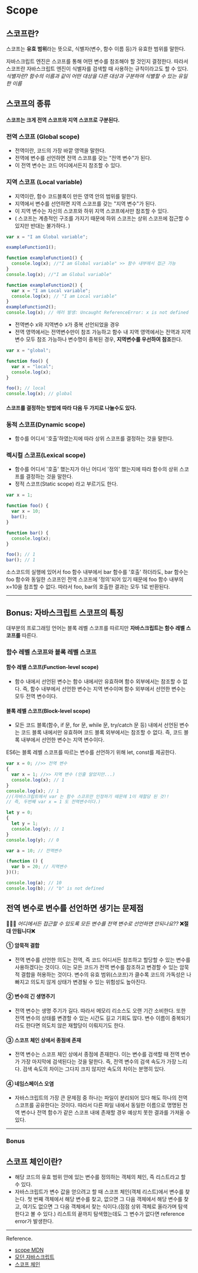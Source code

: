 # Scope

## 스코프란?

스코프는 **유효 범위**라는 뜻으로, 식별자(변수, 함수 이름 등)가 유효한 범위를 말한다.

자바스크립트 엔진은 스코프를 통해 어떤 변수를 참조해야 할 것인지 결정한다.
따라서 스코프란 자바스크립트 엔진이 식별자를 검색할 때 사용하는 규칙이라고도 할 수 있다.
_식별자란? 함수의 이름과 같이 어떤 대상을 다른 대상과 구분하여 식별할 수 있는 유일한 이름_

## 스코프의 종류

#### 스코프는 크게 전역 스코프와 지역 스코프로 구분된다.

### 전역 스코프 (Global scope)

- 전역이란, 코드의 가장 바깥 영역을 말한다.
- 전역에 변수를 선언하면 전역 스코프를 갖는 "전역 변수"가 된다.
- 이 전역 변수는 코드 어디에서든지 참조할 수 있다.

### 지역 스코프 (Local variable)

- 지역이란, 함수 코드블록이 만든 영역 안의 범위를 말한다.
- 지역에서 변수를 선언하면 지역 스코프를 갖는 "지역 변수"가 된다.
- 이 지역 변수는 자신의 스코프와 하위 지역 스코프에서만 참조할 수 있다.
- ( 스코프는 계층적인 구조를 가지기 때문에 하위 스코프는 상위 스코프에 접근할 수 있지만 반대는 불가하다. )

```javascript
var x = "I am Global variable";

exampleFunction1();

function exampleFunction1() {
  console.log(x); //"I am Global variable" >> 함수 내부에서 접근 가능
}
console.log(x); //"I am Global variable"
```

```javascript
function exampleFunction2() {
  var x = "I am Local variable";
  console.log(x); // "I am Local variable"
}
exampleFunction2();
console.log(x); // 에러 발생: Uncaught ReferenceError: x is not defined
```

- 전역변수 x와 지역변수 x가 중복 선언되었을 경우
- 전역 영역에서는 전역변수만이 참조 가능하고 함수 내 지역 영역에서는 전역과 지역 변수 모두 참조 가능하나 변수명이 중복된 경우, **지역변수를 우선하여 참조**한다.

```javascript
var x = "global";

function foo() {
  var x = "local";
  console.log(x);
}

foo(); // local
console.log(x); // global
```

#### 스코프를 결정하는 방법에 따라 다음 두 가지로 나눌수도 있다.

### 동적 스코프(Dynamic scope)

- 함수를 어디서 '호출'하였는지에 따라 상위 스코프를 결정하는 것을 말한다.

### 렉시컬 스코프(Lexical scope)

- 함수를 어디서 '호출' 했는지가 아닌 어디서 '정의' 했는지에 따라 함수의 상위 스코프를 결정하는 것을 말한다.
- 정적 스코프(Static scope) 라고 부르기도 한다.

```javascript
var x = 1;

function foo() {
  var x = 10;
  bar();
}

function bar() {
  console.log(x);
}

foo(); // 1
bar(); // 1
```

소스코드의 실행에 있어서 foo 함수 내부에서 bar 함수를 '호출' 하더라도, bar 함수는 foo 함수와 동일한 스코프인 전역 스코프에 '정의'되어 있기 때문에 foo 함수 내부의 x=10을 참조할 수 없다. 따라서 foo, bar의 호출한 결과는 모두 1로 반환된다.

---

## Bonus: 자바스크립트 스코프의 특징

대부분의 프로그래밍 언어는 블록 레벨 스코프를 따르지만 **자바스크립트는 함수 레벨 스코프를** 따른다.

### 함수 레벨 스코프와 블록 레벨 스코프

#### 함수 레벨 스코프(Function-level scope)

- 함수 내에서 선언된 변수는 함수 내에서만 유효하며 함수 외부에서는 참조할 수 없다. 즉, 함수 내부에서 선언한 변수는 지역 변수이며 함수 외부에서 선언한 변수는 모두 전역 변수이다.

#### 블록 레벨 스코프(Block-level scope)

- 모든 코드 블록(함수, if 문, for 문, while 문, try/catch 문 등) 내에서 선언된 변수는 코드 블록 내에서만 유효하며 코드 블록 외부에서는 참조할 수 없다. 즉, 코드 블록 내부에서 선언한 변수는 지역 변수이다.

ES6는 블록 레벨 스코프를 따르는 변수를 선언하기 위해 let, const를 제공한다.

```javascript
var x = 0; //>> 전역 변수
{
  var x = 1; //>> 지역 변수 (인줄 알았지만...)
  console.log(x); // 1
}
console.log(x); // 1
//(자바스크립트에서 var 는 함수 스코프만 인정하기 때문에 1이 재할당 된 것!!
// 즉, 두번째 var x = 1 도 전역변수이다.)

let y = 0;
{
  let y = 1;
  console.log(y); // 1
}
console.log(y); // 0
```

```javascript
var a = 10; // 전역변수

(function () {
  var b = 20; // 지역변수
})();

console.log(a); // 10
console.log(b); // "b" is not defined
```

## 전역 변수로 변수를 선언하면 생기는 문제점

🙋🏻‍♀️ _어디에서든 접근할 수 있도록 모든 변수를 전역 변수로 선언하면 안되나요??_
**❌절대 안됩니다❌**

#### ① 암묵적 결합

- 전역 변수를 선언한 의도는 전역, 즉 코드 어디서든 참조하고 할당할 수 있는 변수를 사용하겠다는 것이다. 이는 모든 코드가 전역 변수를 참조하고 변경할 수 있는 암묵적 결합을 허용하는 것이다. 변수의 유효 범위(스코프)가 클수록 코드의 가독성은 나빠지고 의도치 않게 상태가 변경될 수 있는 위험성도 높아진다.

#### ② 변수의 긴 생명주기

- 전역 변수는 생명 주기가 길다. 따라서 메모리 리소스도 오랜 기간 소비한다. 또한 전역 변수의 상태를 변경할 수 있는 시간도 길고 기회도 많다. 변수 이름이 중복되기라도 한다면 의도치 않은 재할당이 이뤄지기도 한다.

#### ③ 스코프 체인 상에서 종점에 존재

- 전역 변수는 스코프 체인 상에서 종점에 존재한다. 이는 변수를 검색할 때 전역 변수가 가장 마지막에 검색된다는 것을 말한다. 즉, 전역 변수의 검색 속도가 가장 느리다. 검색 속도의 차이는 그다지 크지 않지만 속도의 차이는 분명히 있다.

#### ④ 네임스페이스 오염

- 자바스크립트의 가장 큰 문제점 중 하나는 파일이 분리되어 있다 해도 하나의 전역 스코프를 공유한다는 것이다. 따라서 다른 파일 내에서 동일한 이름으로 명명된 전역 변수나 전역 함수가 같은 스코프 내에 존재할 경우 예상치 못한 결과를 가져올 수 있다.

---

### Bonus

## 스코프 체인이란?

- 해당 코드의 유효 범위 안에 있는 변수를 정의하는 객체의 체인, 즉 리스트라고 할 수 있다.
- 자바스크립트가 변수 값을 얻으려고 할 때 스코프 체인(객체 리스트)에서 변수를 찾는다. 첫 번째 객체에서 해당 변수를 찾고, 없으면 그 다음 객체에서 해당 변수를 찾고, 여기도 없으면 그 다음 객체에서 찾는 식이다.(점점 상위 객체로 올라가며 탐색한다고 볼 수 있다.) 리스트의 끝까지 탐색했는데도 그 변수가 없다면 reference error가 발생한다.

---

Reference. </br>

- [scope MDN](https://developer.mozilla.org/ko/docs/Glossary/Scope)
- [모던 자바스크립트](https://poiemaweb.com/js-scope)
- [스코프 체인](https://developer-alle.tistory.com/369)
